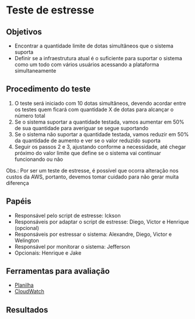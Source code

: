 # Teste de estresse

## Objetivos

- Encontrar a quantidade limite de dotas simultâneos que o sistema suporta  
- Definir se a infraestrutura atual é o suficiente para suportar o sistema como um todo com vários usuários acessando a plataforma simultaneamente

## Procedimento do teste

1. O teste será iniciado com 10 dotas simultâneos, devendo acordar entre os testes quem ficará com quantidade X de dotas para alcançar o número total  
2. Se o sistema suportar a quantidade testada, vamos aumentar em 50% de sua quantidade para averiguar se segue suportando  
3. Se o sistema não suportar a quantidade testada, vamos reduzir em 50% da quantidade de aumento e ver se o valor reduzido suporta  
4. Seguir os passos 2 e 3, ajustando conforme a necessidade, até chegar próximo do valor limite que define se o sistema vai continuar funcionando ou não

Obs.: Por ser um teste de estresse, é possível que ocorra alteração nos custos da AWS, portanto, devemos tomar cuidado para não gerar muita diferença

## Papéis

- Responsável pelo script de estresse: Ickson  
- Responsáveis por adaptar o script de estresse: Diego, Victor e Henrique (opcional)  
- Responsáveis por estressar o sistema: Alexandre, Diego, Victor e Welington  
- Responsável por monitorar o sistema: Jefferson  
- Opcionais: Henrique e Jake

## Ferramentas para avaliação

- [Planilha](https://docs.google.com/spreadsheets/d/1vYYiKfqUQ9IWmB7hvXE9hFXUomil17JVDZPd0AwVaeI/edit#gid=840597766)
- [CloudWatch](https://sa-east-1.console.aws.amazon.com/cloudwatch/home?region=sa-east-1#dashboards:name=Monitora_Server_EC2)

## Resultados


<!--stackedit_data:
eyJoaXN0b3J5IjpbMTgxNTE1MDQzM119
-->